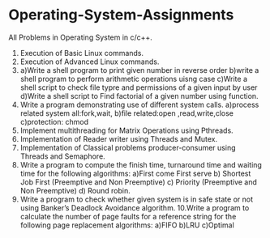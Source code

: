 # Operating-System-Assignments
All Problems in Operating System in c/c++.
1. Execution of Basic Linux commands.
2. Execution of Advanced Linux commands.
3. a)Write a shell program to print given number in reverse order
   b)write a shell program to perform arithmetic operations uisng case 
   c)Write a  shell script to check file typre and permissions of a given input by user
   d)Write a shell script to Find factorial of a given number using function.
4. Write a program demonstrating use of different system calls.
   a)process related system all:fork,wait,
   b)file related:open ,read,write,close
   c)protection: chmod
5. Implement multithreading for Matrix Operations using Pthreads.
6. Implementation of Reader writer using Threads and Mutex.
7. Implementation of Classical problems producer-consumer using Threads and Semaphore.
8. Write a program to compute the finish time, turnaround time and waiting time for the following algorithms:
   a)First come First serve 
   b) Shortest Job First (Preemptive and Non Preemptive)
   c) Priority (Preemptive and Non Preemptive) d) Round robin.
9. Write a program to check whether given system is in safe state or not using Banker’s  Deadlock Avoidance algorithm.
10.Write a program to calculate the number of page faults for a reference string for the following page replacement algorithms:
   a)FIFO
   b)LRU
   c)Optimal
